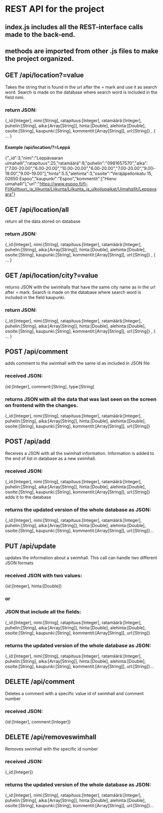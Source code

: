 # REST API for the project
## index.js includes all the REST-interface calls made to the back-end.
## methods are imported from other .js files to make the project organized. 


## GET /api/location?=value

Takes the string that is found in the url after the = mark and use it as search word.
Search is made on the database where search word is included in the field nimi.

### return JSON:   
{_id:[Integer],
nimi:[String],
 ratapituus:[Integer],
 ratamäärä:[Integer],
 puhelin:[String],
 aika:[Array[String]],
 hinta:[Double],
 alehinta:[Double],
 osoite:[String],
 kaupunki:[String],
 kommentit:[Array[String]],
 url:[String]}
 , { ... }

#### Example /api/location/?=Leppä

{"_id":3,"nimi":"Leppävaaran
uimahalli","ratapituus":25,"ratamäärä":8,"puhelin":"0981657570","aika":["7.00-20.00","6.00-20.00","10.00-20.00","6.00-20.00","7.00-20.00","9.00–19.00","9.00–19.00"],"hinta":5.5,"alehinta":3,"osoite":"Veräjäpellonkatu
15, 02650 Espoo","kaupunki":"Espoo","kommentit":["Hieno
uimahalli"],"url":"https://www.espoo.fi/fi-FI/Kulttuuri_ja_liikunta/Liikunta/Liikunta_ja_ulkoilupaikat/Uimahallit/Leppavaara"}
 
## GET /api/location/all

return all the data stored on database
### return JSON:   
{_id:[Integer],
nimi:[String],
 ratapituus:[Integer],
 ratamäärä:[Integer],
 puhelin:[String],
 aika:[Array[String]],
 hinta:[Double],
 alehinta:[Double],
 osoite:[String],
 kaupunki:[String],
 kommentit:[Array[String]],
 url:[String]}
 , { ... }
 
## GET /api/location/city?=value

returns JSON with the swimhalls that have the same city name as in the url after = mark.
Search is made on the database where search word is included in the field kaupunki.
### return JSON:   
{_id:[Integer],
nimi:[String],
 ratapituus:[Integer],
 ratamäärä:[Integer],
 puhelin:[String],
 aika:[Array[String]],
 hinta:[Double],
 alehinta:[Double],
 osoite:[String],
 kaupunki:[String],
 kommentit:[Array[String]],
 url:[String]}
 , { ... }


## POST /api/comment

adds comment to the swimhall with the same id as included in JSON file
### received JSON:
{id:[Integer],
comment:[String],
type:[String]

### returns JSON with all the data that was last seen on the screen on frontend with the changes.

{_id:[Integer],
nimi:[String],
 ratapituus:[Integer],
 ratamäärä:[Integer],
 puhelin:[String],
 aika:[Array[String]],
 hinta:[Double],
 alehinta:[Double],
 osoite:[String],
 kaupunki:[String],
 kommentit:[Array[String]],
 url:[String]}


## POST /api/add

Receives a JSON with all the swimhall information. 
Information is added to the end of list in database as a new swimhall.
### received JSON:   
{_id:[Integer],
 nimi:[String],
 ratapituus:[Integer],
 ratamäärä:[Integer],
 puhelin:[String],
 aika:[Array[String]],
 hinta:[Double],
 alehinta:[Double],
 osoite:[String],
 kaupunki:[String],
 kommentit:[Array[String]],
 url:[String]}
adds it to the database

### returns the updated version of the whole database as JSON:  
{_id:[Integer],
 nimi:[String],
 ratapituus:[Integer],
 ratamäärä:[Integer],
 puhelin:[String],
 aika:[Array[String]],
 hinta:[Double],
 alehinta:[Double],
 osoite:[String],
 kaupunki:[String],
 kommentit:[Array[String]],
 url:[String]}...

## PUT /api/update

updates the information about a swimhall.
This call can handle two different JSON formats
### received JSON with two values: 
{id:[Integer],
hinta:[Double]}

### or 
### JSON that include all the fields:
{_id:[Integer],
nimi:[String],
 ratapituus:[Integer],
 ratamäärä:[Integer],
 puhelin:[String],
 aika:[Array[String]],
 hinta:[Double],
 alehinta:[Double],
 osoite:[String],
 kaupunki:[String],
 kommentit:[Array[String]],
 url:[String]}
  
### returns the updated version of the whole database as JSON:  
  {_id:[Integer],
   nimi:[String],
   ratapituus:[Integer],
   ratamäärä:[Integer],
   puhelin:[String],
   aika:[Array[String]],
   hinta:[Double],
   alehinta:[Double],
   osoite:[String],
   kaupunki:[String],
   kommentit:[Array[String]],
   url:[String]}...
## DELETE /api/comment

Deletes a comment with a specific value id of swimhall and comment number
### received JSON:
{id:[Integer],
comment:[Integer]}

## DELETE /api/removeswimhall

Removes swimhall with the specific id number
### received JSON:
{_id:[Integer]}

### returns the updated version of the whole database as JSON:   
{_id:[Integer],
 nimi:[String],
 ratapituus:[Integer],
 ratamäärä:[Integer],
 puhelin:[String],
 aika:[Array[String]],
 hinta:[Double],
 alehinta:[Double],
 osoite:[String],
 kaupunki:[String],
 kommentit:[Array[String]],
 url:[String]}...
